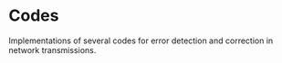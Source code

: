 # Codes
Implementations of several codes for error detection and correction in network transmissions.
